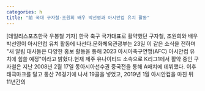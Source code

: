 ```yaml
---
categories: h
title: "前 국대 구자철·조원희 배우 박선영과 아시안컵 유치 활동"
---
```

[데일리스포츠한국 우봉철 기자] 한국 축구 국가대표로 활약했던 구자철, 조원희와 배우 박선영이 아시안컵 유치 활동에 나선다.문화체육관광부는 23일 이 같은 소식을 전하며 "새 알림 대사들은 다양한 홍보 활동을 통해 2023 아시아축구연맹(AFC) 아시안컵 유치에 힘쓸 예정"이라고 밝혔다.현재 제주 유나이티드 소속으로 K리그1에서 활약 중인 구자철은 지난 2008년 2월 17일 동아시아선수권 중국전을 통해 A매치에 데뷔했다. 이후 태극마크를 달고 통산 76경기에 나서 19골을 넣었고, 2019년 1월 아시안컵을 마친 뒤 11년간의